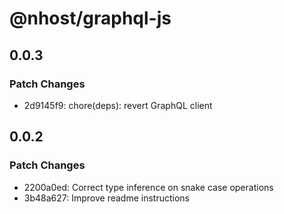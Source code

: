 # @nhost/graphql-js

## 0.0.3

### Patch Changes

- 2d9145f9: chore(deps): revert GraphQL client

## 0.0.2

### Patch Changes

- 2200a0ed: Correct type inference on snake case operations
- 3b48a627: Improve readme instructions
